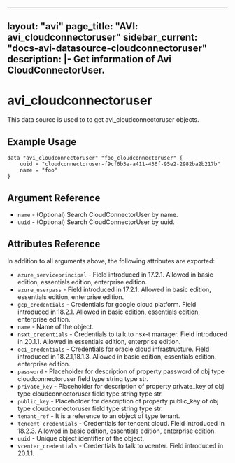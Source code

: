 <!--
    Copyright 2021 VMware, Inc.
    SPDX-License-Identifier: Mozilla Public License 2.0
-->
---
layout: "avi"
page_title: "AVI: avi_cloudconnectoruser"
sidebar_current: "docs-avi-datasource-cloudconnectoruser"
description: |-
  Get information of Avi CloudConnectorUser.
---

# avi_cloudconnectoruser

This data source is used to to get avi_cloudconnectoruser objects.

## Example Usage

```hcl
data "avi_cloudconnectoruser" "foo_cloudconnectoruser" {
    uuid = "cloudconnectoruser-f9cf6b3e-a411-436f-95e2-2982ba2b217b"
    name = "foo"
}
```

## Argument Reference

* `name` - (Optional) Search CloudConnectorUser by name.
* `uuid` - (Optional) Search CloudConnectorUser by uuid.

## Attributes Reference

In addition to all arguments above, the following attributes are exported:

* `azure_serviceprincipal` - Field introduced in 17.2.1. Allowed in basic edition, essentials edition, enterprise edition.
* `azure_userpass` - Field introduced in 17.2.1. Allowed in basic edition, essentials edition, enterprise edition.
* `gcp_credentials` - Credentials for google cloud platform. Field introduced in 18.2.1. Allowed in basic edition, essentials edition, enterprise edition.
* `name` - Name of the object.
* `nsxt_credentials` - Credentials to talk to nsx-t manager. Field introduced in 20.1.1. Allowed in essentials edition, enterprise edition.
* `oci_credentials` - Credentials for oracle cloud infrastructure. Field introduced in 18.2.1,18.1.3. Allowed in basic edition, essentials edition, enterprise edition.
* `password` - Placeholder for description of property password of obj type cloudconnectoruser field type string  type str.
* `private_key` - Placeholder for description of property private_key of obj type cloudconnectoruser field type string  type str.
* `public_key` - Placeholder for description of property public_key of obj type cloudconnectoruser field type string  type str.
* `tenant_ref` - It is a reference to an object of type tenant.
* `tencent_credentials` - Credentials for tencent cloud. Field introduced in 18.2.3. Allowed in basic edition, essentials edition, enterprise edition.
* `uuid` - Unique object identifier of the object.
* `vcenter_credentials` - Credentials to talk to vcenter. Field introduced in 20.1.1.

